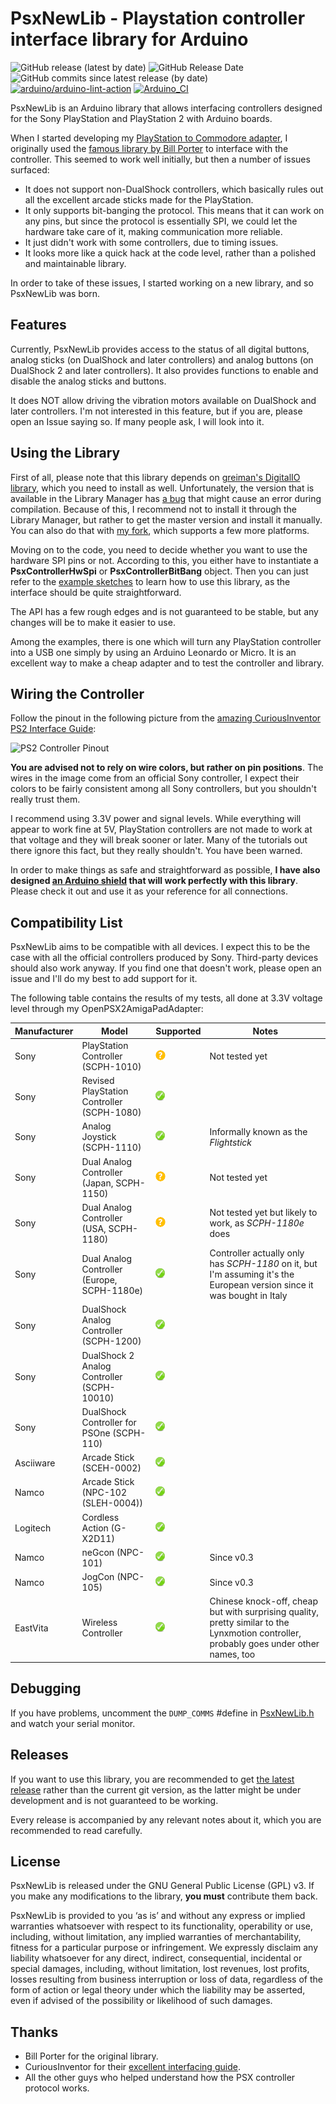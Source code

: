 # PsxNewLib - Playstation controller interface library for Arduino

![GitHub release (latest by date)](https://img.shields.io/github/v/release/SukkoPera/PsxNewLib)
![GitHub Release Date](https://img.shields.io/github/release-date/SukkoPera/PsxNewLib?color=blue&label=last%20release)
![GitHub commits since latest release (by date)](https://img.shields.io/github/commits-since/SukkoPera/PsxNewLib/latest?color=orange)
[![arduino/arduino-lint-action](https://github.com/SukkoPera/PsxNewLib/actions/workflows/main.yml/badge.svg)](https://github.com/SukkoPera/PsxNewLib/actions/workflows/main.yml)
[![Arduino_CI](https://github.com/SukkoPera/PsxNewLib/actions/workflows/arduino_ci.yml/badge.svg)](https://github.com/SukkoPera/PsxNewLib/actions/workflows/arduino_ci.yml)

PsxNewLib is an Arduino library that allows interfacing controllers designed for the Sony PlayStation and PlayStation 2 with Arduino boards.

When I started developing my [PlayStation to Commodore adapter](https://github.com/SukkoPera/OpenPSX2AmigaPadAdapter), I originally used the [famous library by Bill Porter](http://www.billporter.info/2010/06/05/playstation-2-controller-arduino-library-v1-0/) to interface with the controller. This seemed to work well initially, but then a number of issues surfaced:
- It does not support non-DualShock controllers, which basically rules out all the excellent arcade sticks made for the PlayStation.
- It only supports bit-banging the protocol. This means that it can work on any pins, but since the protocol is essentially SPI, we could let the hardware take care of it, making communication more reliable.
- It just didn't work with some controllers, due to timing issues.
- It looks more like a quick hack at the code level, rather than a polished and maintainable library.

In order to take of these issues, I started working on a new library, and so PsxNewLib was born.

## Features
Currently, PsxNewLib provides access to the status of all digital buttons, analog sticks (on DualShock and later controllers) and analog buttons (on DualShock 2 and later controllers). It also provides functions to enable and disable the analog sticks and buttons.

It does NOT allow driving the vibration motors available on DualShock and later controllers. I'm not interested in this feature, but if you are, please open an Issue saying so. If many people ask, I will look into it.

## Using the Library
First of all, please note that this library depends on [greiman's DigitalIO library](https://github.com/greiman/DigitalIO), which you need to install as well. Unfortunately, the version that is available in the Library Manager has [a bug](https://github.com/greiman/DigitalIO/compare/1.0.0...master) that might cause an error during compilation. Because of this, I recommend not to install it through the Library Manager, but rather to get the master version and install it manually. You can also do that with [my fork](https://github.com/SukkoPera/DigitalIO), which supports a few more platforms.

Moving on to the code, you need to decide whether you want to use the hardware SPI pins or not. According to this, you either have to instantiate a **PsxControllerHwSpi** or **PsxControllerBitBang** object. Then you can just refer to the [example sketches](https://github.com/SukkoPera/PsxNewLib/tree/master/examples/) to learn how to use this library, as the interface should be quite straightforward.

The API has a few rough edges and is not guaranteed to be stable, but any changes will be to make it easier to use.

Among the examples, there is one which will turn any PlayStation controller into a USB one simply by using an Arduino Leonardo or Micro. It is an excellent way to make a cheap adapter and to test the controller and library.

## Wiring the Controller
Follow the pinout in the following picture from the [amazing CuriousInventor PS2 Interface Guide](https://store.curiousinventor.com/guides/PS2):

![PS2 Controller Pinout](https://store.curiousinventor.com/wp-content/uploads/2019/09/wiring.jpg)

**You are advised not to rely on wire colors, but rather on pin positions**. The wires in the image come from an official Sony controller, I expect their colors to be fairly consistent among all Sony controllers, but you shouldn't really trust them.

I recommend using 3.3V power and signal levels. While everything will appear to work fine at 5V, PlayStation controllers are not made to work at that voltage and they will break sooner or later. Many of the tutorials out there ignore this fact, but they really shouldn't. You have been warned.

In order to make things as safe and straightforward as possible, **I have also designed [an Arduino shield](https://github.com/SukkoPera/PsxControllerShield) that will work perfectly with this library**. Please check it out and use it as your reference for all connections.

## Compatibility List
PsxNewLib aims to be compatible with all devices. I expect this to be the case with all the official controllers produced by Sony. Third-party devices should also work anyway. If you find one that doesn't work, please open an issue and I'll do my best to add support for it.

The following table contains the results of my tests, all done at 3.3V voltage level through my OpenPSX2AmigaPadAdapter:

|Manufacturer|Model                                          |Supported              |Notes                                                                                                                                  |
|------------|-----------------------------------------------|-----------------------|---------------------------------------------------------------------------------------------------------------------------------------|
|Sony        |PlayStation Controller (SCPH-1010)             |![Maybe](img/maybe.png)|Not tested yet                                                                                                                         |
|Sony        |Revised PlayStation Controller (SCPH-1080)     |![Yes](img/yes.png)    |                                                                                                                                       |
|Sony        |Analog Joystick (SCPH-1110)                    |![Yes](img/yes.png)    |Informally known as the *Flightstick*                                                                                                  |
|Sony        |Dual Analog Controller (Japan, SCPH-1150)      |![Maybe](img/maybe.png)|Not tested yet                                                                                                                         |
|Sony        |Dual Analog Controller (USA, SCPH-1180)        |![Maybe](img/maybe.png)|Not tested yet but likely to work, as *SCPH-1180e* does                                                                                |
|Sony        |Dual Analog Controller (Europe, SCPH-1180e)    |![Yes](img/yes.png)    |Controller actually only has *SCPH-1180* on it, but I'm assuming it's the European version since it was bought in Italy                |
|Sony        |DualShock Analog Controller (SCPH-1200)        |![Yes](img/yes.png)    |                                                                                                                                       |
|Sony        |DualShock 2 Analog Controller (SCPH-10010)     |![Yes](img/yes.png)    |                                                                                                                                       |
|Sony        |DualShock Controller for PSOne (SCPH-110)      |![Yes](img/yes.png)    |                                                                                                                                       |
|Asciiware   |Arcade Stick (SCEH-0002)                       |![Yes](img/yes.png)    |                                                                                                                                       |
|Namco       |Arcade Stick (NPC-102 (SLEH-0004))             |![Yes](img/yes.png)    |                                                                                                                                       |
|Logitech    |Cordless Action (G-X2D11)                      |![Yes](img/yes.png)    |                                                                                                                                       |
|Namco       |neGcon (NPC-101)                               |![Yes](img/yes.png)    |Since v0.3                                                                                                                             |
|Namco       |JogCon (NPC-105)                               |![Yes](img/yes.png)    |Since v0.3                                                                                                                             |
|EastVita    |Wireless Controller                            |![Yes](img/yes.png)    |Chinese knock-off, cheap but with surprising quality, pretty similar to the Lynxmotion controller, probably goes under other names, too|

## Debugging
If you have problems, uncomment the `DUMP_COMMS` #define in [PsxNewLib.h](https://github.com/SukkoPera/PsxNewLib/blob/master/src/PsxNewLib.h#L33) and watch your serial monitor.

## Releases
If you want to use this library, you are recommended to get [the latest release](https://github.com/SukkoPera/PsxNewLib/releases) rather than the current git version, as the latter might be under development and is not guaranteed to be working.

Every release is accompanied by any relevant notes about it, which you are recommended to read carefully.

## License
PsxNewLib is released under the GNU General Public License (GPL) v3. If you make any modifications to the library, **you must** contribute them back.

PsxNewLib is provided to you ‘as is’ and without any express or implied warranties whatsoever with respect to its functionality, operability or use, including, without limitation, any implied warranties of merchantability, fitness for a particular purpose or infringement. We expressly disclaim any liability whatsoever for any direct, indirect, consequential, incidental or special damages, including, without limitation, lost revenues, lost profits, losses resulting from business interruption or loss of data, regardless of the form of action or legal theory under which the liability may be asserted, even if advised of the possibility or likelihood of such damages.

## Thanks
- Bill Porter for the original library.
- CuriousInventor for their [excellent interfacing guide](https://store.curiousinventor.com/guides/PS2).
- All the other guys who helped understand how the PSX controller protocol works.
